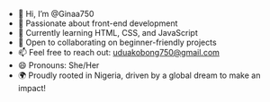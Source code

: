 - 👋 Hi, I’m @Ginaa750
- 👀 Passionate about front-end development
- 🌱 Currently learning HTML, CSS, and JavaScript
- 🤝 Open to collaborating on beginner-friendly projects
- 📫 Feel free to reach out: uduakobong750@gmail.com
- 😄 Pronouns: She/Her
- 🌍 Proudly rooted in Nigeria, driven by a global dream to make an impact!

<!---
Ginaa750/Ginaa750 is a ✨ special ✨ repository because its `README.md` (this file) appears on your GitHub profile.
You can click the Preview link to take a look at your changes.
--->
